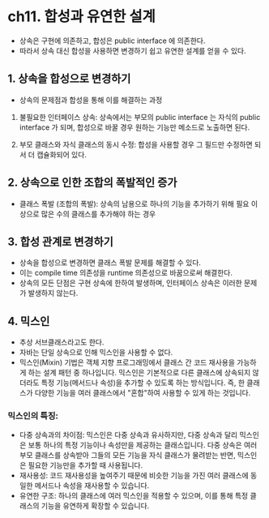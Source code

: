 # ch11. 합성과 유연한 설계
- 상속은 구현에 의존하고, 합성은 public interface 에 의존한다.
- 따라서 상속 대신 합성을 사용하면 변경하기 쉽고 유연한 설계를 얻을 수 있다.

## 1. 상속을 합성으로 변경하기
- 상속의 문제점과 합성을 통해 이를 해결하는 과정
1. 불필요한 인터페이스 상속: 상속에서는 부모의 public interface 는 자식의 public interface 가 되며, 합성으로 바꿀 경우 원하는 기능만 메소드로 노출하면 된다.

3. 부모 클래스와 자식 클래스의 동시 수정: 합성을 사용할 경우 그 필드만 수정하면 되서 더 캡슐화되어 있다.

## 2. 상속으로 인한 조합의 폭발적인 증가
- 클래스 폭발 (조합의 폭발): 상속의 남용으로 하나의 기능을 추가하기 위해 필요 이상으로 많은 수의 클래스를 추가해야 하는 경우

## 3. 합성 관계로 변경하기
- 상속을 합성으로 변경하면 클래스 폭발 문제를 해결할 수 있다.
- 이는 compile time 의존성을 runtime 의존성으로 바꿈으로써 해결한다.
- 상속의 모든 단점은 구현 상속에 한하여 발생하며, 인터페이스 상속은 이러한 문제가 발생하지 않는다.

## 4. 믹스인
- 추상 서브클래스라고도 한다.
- 자바는 단일 상속으로 인해 믹스인을 사용할 수 없다.
- 믹스인(Mixin) 기법은 객체 지향 프로그래밍에서 클래스 간 코드 재사용을 가능하게 하는 설계 패턴 중 하나입니다. 믹스인은 기본적으로 다른 클래스에 상속되지 않더라도 특정 기능(메서드나 속성)을 추가할 수 있도록 하는 방식입니다. 즉, 한 클래스가 다양한 기능을 여러 클래스에서 "혼합"하여 사용할 수 있게 하는 것입니다.
### 믹스인의 특징:
- 다중 상속과의 차이점: 믹스인은 다중 상속과 유사하지만, 다중 상속과 달리 믹스인은 보통 하나의 특정 기능이나 속성만을 제공하는 클래스입니다. 다중 상속은 여러 부모 클래스를 상속받아 그들의 모든 기능을 자식 클래스가 물려받는 반면, 믹스인은 필요한 기능만을 추가할 때 사용됩니다.
- 재사용성: 코드 재사용성을 높여주기 때문에 비슷한 기능을 가진 여러 클래스에 동일한 메서드나 속성을 재사용할 수 있습니다.
- 유연한 구조: 하나의 클래스에 여러 믹스인을 적용할 수 있으며, 이를 통해 특정 클래스의 기능을 유연하게 확장할 수 있습니다.

